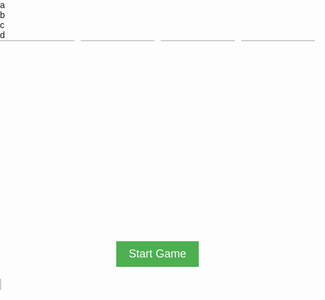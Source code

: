<head>
  <link rel="stylesheet" href="geo/style.css" />
  <title>geoguessr</title>
</head>
<body>
  <div class="container">
    <div class="board" id="board">
      <div class="cell1" id="a" onclick="button('a')">a</div>
      <div class="cell1" id="b" onclick="button('b')">b</div>
      <div class="cell1" id="c" onclick="button('c')">c</div>
      <div class="cell1" id="d" onclick="button('d')">d</div>
      <div class="cell3" id="e" onclick="pin()"></div>
    </div>
    <div class="cell3" id="picture"></div>
  </div>

<html>
<head>
<style>
  body {
    font-family: Arial, sans-serif;
    margin: 0;
    padding: 0;
  }
  .grid {
    display: grid;
    grid-template-columns: repeat(4, 1fr);
    gap: 10px;
    max-width: 800px;
    margin: 0 auto;
  }
  .cell {
    border: 1px solid #ccc;
    display: flex;
    justify-content: center;
    align-items: center;
    font-size: 20px;
    font-weight: bold;
    background-color: #f5f5f5;
    color: #333;
    cursor: pointer;
  }
  .cell:hover {
    background-color: #e0e0e0;
  }
  .picture {
    width: 100%;
    height: 300px;
    background-size: cover;
    background-position: center;
  }
  .button {
    display: flex;
    justify-content: center;
    align-items: center;
    margin-top: 20px;
  }
  .button button {
    padding: 10px 20px;
    font-size: 18px;
    background-color: #4caf50;
    color: #fff;
    border: none;
    cursor: pointer;
  }
  .button button:hover {
    background-color: #45a049;
  }
  .text {
    margin-top: 20px;
    text-align: center;
    font-size: 20px;
    font-weight: bold;
  }
  canvas {
    width: 100%;
    height: 300px;
    margin-top: 20px;
    border: 1px solid #ccc;
  }
</style>
</head>
<body>
<div class="grid">
  <div id="a" class="cell"></div>
  <div id="b" class="cell"></div>
  <div id="c" class="cell"></div>
  <div id="d" class="cell"></div>
</div>
<div id="picture" class="picture"></div>
<div id="start" class="button">
  <button onclick="initialize()">Start Game</button>
</div>
<div id="text" class="text"></div>
<canvas id="bigmap"></canvas>

<script>
  avals = {
    "aa": [0,0],
    "ab": [702,0],
    "ac": [0,702],
    "ad": [702,702],
    "ba": [1404,0],
    "bb": [2106,0],
    "bc": [1404,702],
    "bd": [2106,702],
    "ca": [0,1404],
    "cb": [702,1404],
    "cc": [0,2106],
    "cd": [702,2106],
    "da": [1404,1404],
    "db": [2106,1404],
    "dc": [1404,2106],
    "dd": [2106,2106]
  };
  
  places = [
    ["Stoneranch", "dc", 502, 344],
    ["Watertower", "ba", 456, 501],
    ["Koala", "dd", 22, 456],
    ["DNHS Parking", "da", 167, 293]
  ];
  
  play = 0;
  pid1 = ""; //first square pin id to zoom out
  pid2 = ""; // smallest square pin id
  locx = 0; // location x value
  locy = 0; // location y value
  locname = "";
  letters = ["a", "b", "c", "d"];
  
  function initialize() {
    play = 1;
    let i = 0;
    while (i < 4) {
      const val = "url('geo/" + letters[i] + ".png')";
      document.getElementById(letters[i]).className = "cell";
      document.getElementById(letters[i]).style.backgroundImage = val;
      i += 1;
    }
  
    const j = Math.floor(Math.random() * places.length);
    locname = places[j][0];
    const lid = places[j][1];
    locx = places[j][2] + avals[lid][0];
    locy = places[j][3] + avals[lid][1];
  
    document.getElementById("picture").className = "picture";
    document.getElementById("picture").style.backgroundImage = "url('geo/" + locname + ".png')";
    document.getElementById("start").innerHTML = "";
    document.getElementById("start").remove();
  
    console.log(document.getElementById("picture").style.backgroundImage);
    console.log(locname);
    console.log(lid);
    console.log(locx);
    console.log(locy);
  }
  
  function button(id) {
    if (play === 0 || play === 2) {
      return;
    }
  
    let i = 0;
    let j = 0;
  
    if (document.getElementById("a").innerHTML.length === 0) {
      pid1 = document.getElementById(String(id)).innerHTML;
      console.log(pid1);
  
      while (i < 4) {
        document.getElementById(letters[i]).innerHTML = String(id) + letters[i];
        i += 1;
      }
  
      while (j < 4) {
        document.getElementById(letters[j]).style.backgroundImage = "url('geo/" + String(document.getElementById(letters[j]).innerHTML) + ".png')";
        console.log(document.getElementById(letters[j]).style.backgroundImage);
        j += 1;
      }
    } else {
      const x = document.getElementById(String(id)).innerHTML;
      pid2 = x; //pin id is set to smallest square division
  
      while (i < 4) {    
        document.getElementById(letters[i]).className = "cell";
        i += 1;
      }
  
      document.getElementById("picture").className = "picture";
      document.getElementById("picture").style.backgroundImage = "url('geo/r" + x + ".png')";
    }
  }
  
  function pin() {
    const eCell = document.getElementById("picture");
    eCell.addEventListener("click", end);
  }
  
  pin();
  
  function end(event) {
    if (play === 0 || play === 2) {
      return;
    }
  
    play = 2;
  
    const eCell = document.getElementById("picture");
    const eRect = eCell.getBoundingClientRect();
    const x = event.clientX - eRect.left;
    const y = event.clientY - eRect.top;
  
    const diffx = Math.abs(locx - (x + avals[pid2][0]));
    const diffy = Math.abs(locy - (y + avals[pid2][1]));
    const dist = Math.floor(Math.sqrt((diffx ** 2) + (diffy ** 2)) * 1.589);
  
    console.log("distance: " + String(dist) + " meters");
  
    document.getElementById("text").innerHTML = "You were " + String(dist) + " meters from the location";
    document.getElementById("picture").className = "picture";
    document.getElementById("bigmap").className = "cell";
    document.getElementById("bigmap").style.backgroundImage = "url('geo/bigmap.png')";
  
    const c = document.getElementById("bigmap");
    const ctx = c.getContext("2d");
  
    ctx.beginPath();
    ctx.moveTo(((x + avals[pid2][0]) / 9.36), ((y + avals[pid2][1])) / 18.72); //pin
    ctx.lineTo((locx / 9.36), (locy / 18.72)); //location
    ctx.strokeStyle = "#0000FF";
    ctx.stroke();
  }
  
  function unzoom() {
    if (play === 0 || play === 2) {
      return;
    } else if (document.getElementById("a").innerHTML.length === 0) { //if already zoomed out
      return;
    } else if (document.getElementById("a").className === "cell") { //if enlarged fully
      document.getElementById("picture").className = "picture";
  
      let i = 0;
      while (i < 4) {
        document.getElementById(letters[i]).className = "cell";
        document.getElementById(letters[i]).style.backgroundImage = "url('geo/" + String(document.getElementById(letters[i]).innerHTML) + ".png')";
        i += 1;
      }
    } else { //if enlarged once
      let i = 0;
      while (i < 4) {
        document.getElementById(letters[i]).innerHTML = String(letters[i]);
        document.getElementById(letters[i]).style.backgroundImage = "url('geo/" + String(letters[i]) + ".png')";
        i += 1;
      }
    }
  }
  
  document.onkeydown = function(evt) { //escape function
    evt = evt || window.event;
    if (evt.keyCode == 27) {
      unzoom();
    } 
  };
</script>
</body>
</html>
